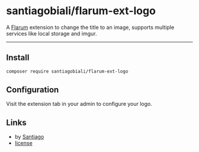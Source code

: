 # santiagobiali/flarum-ext-logo
A [Flarum](http://flarum.org) extension to change the title to an image, supports multiple services like local storage and imgur.

---

## Install

```bash
composer require santiagobiali/flarum-ext-logo
```

## Configuration

Visit the extension tab in your admin to configure your logo.

## Links

- by [Santiago](https://github.com/santiagobiali)
- [license](license.md)

[packagist-link]: https://packagist.org/packages/santiagobiali/flarum-ext-logo
